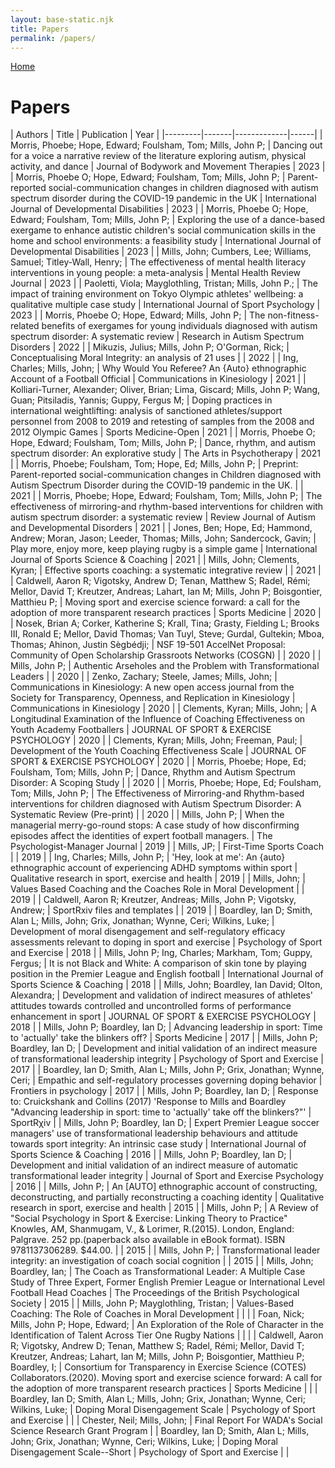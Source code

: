 ```yaml
---
layout: base-static.njk
title: Papers
permalink: /papers/
---
```


[Home](https://johnmills.netlify.app)
<h1>Papers</h1>
| Authors | Title | Publication | Year |
|---------|-------|-------------|------|
| Morris, Phoebe; Hope, Edward; Foulsham, Tom; Mills, John P; | Dancing out for a voice a narrative review of the literature exploring autism, physical activity, and dance | Journal of Bodywork and Movement Therapies | 2023 |
| Morris, Phoebe O; Hope, Edward; Foulsham, Tom; Mills, John P; | Parent-reported social-communication changes in children diagnosed with autism spectrum disorder during the COVID-19 pandemic in the UK | International Journal of Developmental Disabilities | 2023 |
| Morris, Phoebe O; Hope, Edward; Foulsham, Tom; Mills, John P; | Exploring the use of a dance-based exergame to enhance autistic children's social communication skills in the home and school environments: a feasibility study | International Journal of Developmental Disabilities | 2023 |
| Mills, John; Cumbers, Lee; Williams, Samuel; Titley-Wall, Henry; | The effectiveness of mental health literacy interventions in young people: a meta-analysis | Mental Health Review Journal | 2023 |
| Paoletti, Viola; Mayglothling, Tristan; Mills, John P.; | The impact of training environment on Tokyo Olympic athletes' wellbeing: a qualitative multiple case study | International Journal of Sport Psychology | 2023 |
| Morris, Phoebe O; Hope, Edward; Mills, John P; | The non-fitness-related benefits of exergames for young individuals diagnosed with autism spectrum disorder: A systematic review | Research in Autism Spectrum Disorders | 2022 |
| Mikuzis, Julius; Mills, John P; O'Gorman, Rick; | Conceptualising Moral Integrity: an analysis of 21 uses |  | 2022 |
| Ing, Charles; Mills, John; | Why Would You Referee? An {Auto} ethnographic Account of a Football Official | Communications in Kinesiology | 2021 |
| Kolliari-Turner, Alexander; Oliver, Brian; Lima, Giscard; Mills, John P; Wang, Guan; Pitsiladis, Yannis; Guppy, Fergus M; | Doping practices in international weightlifting: analysis of sanctioned athletes/support personnel from 2008 to 2019 and retesting of samples from the 2008 and 2012 Olympic Games | Sports Medicine-Open | 2021 |
| Morris, Phoebe O; Hope, Edward; Foulsham, Tom; Mills, John P; | Dance, rhythm, and autism spectrum disorder: An explorative study | The Arts in Psychotherapy | 2021 |
| Morris, Phoebe; Foulsham, Tom; Hope, Ed; Mills, John P; | Preprint: Parent-reported social-communication changes in Children diagnosed with Autism Spectrum Disorder during the COVID-19 pandemic in the UK. |  | 2021 |
| Morris, Phoebe; Hope, Edward; Foulsham, Tom; Mills, John P; | The effectiveness of mirroring-and rhythm-based interventions for children with autism spectrum disorder: a systematic review | Review Journal of Autism and Developmental Disorders | 2021 |
| Jones, Ben; Hope, Ed; Hammond, Andrew; Moran, Jason; Leeder, Thomas; Mills, John; Sandercock, Gavin; | Play more, enjoy more, keep playing rugby is a simple game | International Journal of Sports Science & Coaching | 2021 |
| Mills, John; Clements, Kyran; | Effective sports coaching: a systematic integrative review |  | 2021 |
| Caldwell, Aaron R; Vigotsky, Andrew D; Tenan, Matthew S; Radel, Rémi; Mellor, David T; Kreutzer, Andreas; Lahart, Ian M; Mills, John P; Boisgontier, Matthieu P; | Moving sport and exercise science forward: a call for the adoption of more transparent research practices | Sports Medicine | 2020 |
| Nosek, Brian A; Corker, Katherine S; Krall, Tina; Grasty, Fielding L; Brooks III, Ronald E; Mellor, David Thomas; Van Tuyl, Steve; Gurdal, Gultekin; Mboa, Thomas; Ahinon, Justin Sègbédji; | NSF 19-501 AccelNet Proposal: Community of Open Scholarship Grassroots Networks (COSGN) |  | 2020 |
| Mills, John P; | Authentic Arseholes and the Problem with Transformational Leaders |  | 2020 |
| Zenko, Zachary; Steele, James; Mills, John; | Communications in Kinesiology: A new open access journal from the Society for Transparency, Openness, and Replication in Kinesiology | Communications in Kinesiology | 2020 |
| Clements, Kyran; Mills, John; | A Longitudinal Examination of the Influence of Coaching Effectiveness on Youth Academy Footballers | JOURNAL OF SPORT & EXERCISE PSYCHOLOGY | 2020 |
| Clements, Kyran; Mills, John; Freeman, Paul; | Development of the Youth Coaching Effectiveness Scale | JOURNAL OF SPORT & EXERCISE PSYCHOLOGY | 2020 |
| Morris, Phoebe; Hope, Ed; Foulsham, Tom; Mills, John P; | Dance, Rhythm and Autism Spectrum Disorder: A Scoping Study |  | 2020 |
| Morris, Phoebe; Hope, Ed; Foulsham, Tom; Mills, John P; | The Effectiveness of Mirroring-and Rhythm-based interventions for children diagnosed with Autism Spectrum Disorder: A Systematic Review (Pre-print) |  | 2020 |
| Mills, John P; | When the managerial merry-go-round stops: A case study of how disconfirming episodes affect the identities of expert football managers. | The Psychologist-Manager Journal | 2019 |
| Mills, JP; | First-Time Sports Coach |  | 2019 |
| Ing, Charles; Mills, John P; | 'Hey, look at me': An {auto} ethnographic account of experiencing ADHD symptoms within sport | Qualitative research in sport, exercise and health | 2019 |
| Mills, John; | Values Based Coaching and the Coaches Role in Moral Development |  | 2019 |
| Caldwell, Aaron R; Kreutzer, Andreas; Mills, John P; Vigotsky, Andrew; | SportRxiv files and templates |  | 2019 |
| Boardley, Ian D; Smith, Alan L; Mills, John; Grix, Jonathan; Wynne, Ceri; Wilkins, Luke; | Development of moral disengagement and self-regulatory efficacy assessments relevant to doping in sport and exercise | Psychology of Sport and Exercise | 2018 |
| Mills, John P; Ing, Charles; Markham, Tom; Guppy, Fergus; | It is not Black and White: A comparison of skin tone by playing position in the Premier League and English football | International Journal of Sports Science & Coaching | 2018 |
| Mills, John; Boardley, Ian David; Olton, Alexandra; | Development and validation of indirect measures of athletes' attitudes towards controlled and uncontrolled forms of performance enhancement in sport | JOURNAL OF SPORT & EXERCISE PSYCHOLOGY | 2018 |
| Mills, John P; Boardley, Ian D; | Advancing leadership in sport: Time to 'actually' take the blinkers off? | Sports Medicine | 2017 |
| Mills, John P; Boardley, Ian D; | Development and initial validation of an indirect measure of transformational leadership integrity | Psychology of Sport and Exercise | 2017 |
| Boardley, Ian D; Smith, Alan L; Mills, John P; Grix, Jonathan; Wynne, Ceri; | Empathic and self-regulatory processes governing doping behavior | Frontiers in psychology | 2017 |
| Mills, John P; Boardley, Ian D; | Response to: Cruickshank and Collins (2017) 'Response to Mills and Boardley "Advancing leadership in sport: time to 'actually' take off the blinkers?"' | SportRχiv | | Mills, John P; Boardley, Ian D; | Expert Premier League soccer managers' use of transformational leadership behaviours and attitude towards sport integrity: An intrinsic case study | International Journal of Sports Science & Coaching | 2016 |
| Mills, John P; Boardley, Ian D; | Development and initial validation of an indirect measure of automatic transformational leader integrity | Journal of Sport and Exercise Psychology | 2016 |
| Mills, John P; | An [AUTO] ethnographic account of constructing, deconstructing, and partially reconstructing a coaching identity | Qualitative research in sport, exercise and health | 2015 |
| Mills, John P; | A Review of "Social Psychology in Sport & Exercise: Linking Theory to Practice" Knowles, AM, Shanmugam, V., & Lorimer, R.(2015). London, England: Palgrave. 252 pp.(paperback also available in eBook format). ISBN 9781137306289. $44.00. |  | 2015 |
| Mills, John P; | Transformational leader integrity: an investigation of coach social cognition |  | 2015 |
| Mills, John; Boardley, Ian; | The Coach as Transformational Leader: A Multiple Case Study of Three Expert, Former English Premier League or International Level Football Head Coaches | The Proceedings of the British Psychological Society | 2015 |
| Mills, John P; Mayglothling, Tristan; | Values-Based Coaching: The Role of Coaches in Moral Development |  |  |
| Foan, Nick; Mills, John P; Hope, Edward; | An Exploration of the Role of Character in the Identification of Talent Across Tier One Rugby Nations |  |  |
| Caldwell, Aaron R; Vigotsky, Andrew D; Tenan, Matthew S; Radel, Rémi; Mellor, David T; Kreutzer, Andreas; Lahart, Ian M; Mills, John P; Boisgontier, Matthieu P; Boardley, I; | Consortium for Transparency in Exercise Science (COTES) Collaborators.(2020). Moving sport and exercise science forward: A call for the adoption of more transparent research practices | Sports Medicine |  |
| Boardley, Ian D; Smith, Alan L; Mills, John; Grix, Jonathan; Wynne, Ceri; Wilkins, Luke; | Doping Moral Disengagement Scale | Psychology of Sport and Exercise |  |
| Chester, Neil; Mills, John; | Final Report For WADA's Social Science Research Grant Program |  
| Boardley, Ian D; Smith, Alan L; Mills, John; Grix, Jonathan; Wynne, Ceri; Wilkins, Luke; | Doping Moral Disengagement Scale--Short | Psychology of Sport and Exercise |  |
